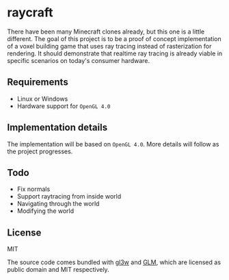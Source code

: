 # raycraft

There have been many Minecraft clones already, but this one is a little different. The goal of this project is to be a proof of concept implementation of a voxel building game that uses ray tracing instead of rasterization for rendering. It should demonstrate that realtime ray tracing is already viable in specific scenarios on today's consumer hardware.

## Requirements

- Linux or Windows
- Hardware support for `OpenGL 4.0`

## Implementation details

The implementation will be based on `OpenGL 4.0`. More details will follow as the project progresses.

## Todo

* Fix normals
* Support raytracing from inside world
* Navigating through the world
* Modifying the world

## License

MIT

The source code comes bundled with [gl3w](https://github.com/skaslev/gl3w) and [GLM](http://glm.g-truc.net/), which are licensed as public domain and MIT respectively.